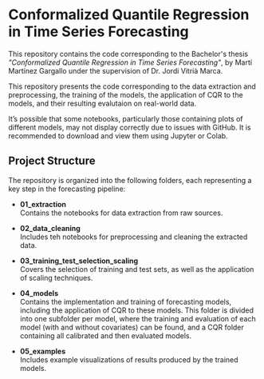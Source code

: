 # Conformalized Quantile Regression in Time Series Forecasting

This repository contains the code corresponding to the Bachelor's thesis *"Conformalized Quantile Regression in Time Series Forecasting"*, by Martí Martínez Gargallo under the supervision of Dr. Jordi Vitrià Marca.

This repository presents the code corresponding to the data extraction and preprocessing, the training of the models, the application of CQR to the models, and their resulting evalutaion on real-world data.

It’s possible that some notebooks, particularly those containing plots of different models, may not display correctly due to issues with GitHub. It is recommended to download and view them using Jupyter or Colab.

## Project Structure

The repository is organized into the following folders, each representing a key step in the forecasting pipeline:

- **01_extraction**  
  Contains the notebooks for data extraction from raw sources.

- **02_data_cleaning**  
  Includes teh notebooks for preprocessing and cleaning the extracted data.

- **03_training_test_selection_scaling**  
  Covers the selection of training and test sets, as well as the application of scaling techniques.

- **04_models**  
  Contains the implementation and training of forecasting models, including the application of CQR to these models. This folder is divided into one subfolder per model, where the training and evaluation of each model (with and without covariates) can be found, and a CQR folder containing all calibrated and then evaluated models.


- **05_examples**  
  Includes example visualizations of results produced by the trained models.

